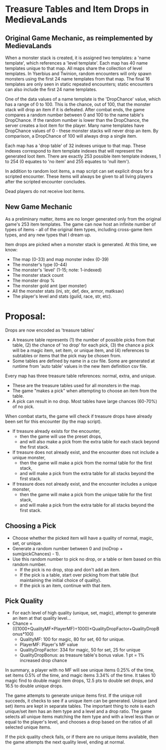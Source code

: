 # Treasure Tables and Item Drops in MedievaLands


## Original Game Mechanic, as reimplemented by MedievaLands

When a monster stack is created, it is assigned two templates: a 'name template', which references a 'level template'. Each map has 40 name templates unique to that map. All maps share the collection of level templates. In Yserbius and Twinion, random encounters will only spawn monsters using the first 24 name templates from that map. The final 16 templates are only seen in static repeated encounters; static encounters can also include the first 24 name templates.

One of the data values of a name template is the 'DropChance' value, which has a range of 0 to 100. This is the chance, out of 100, that the monster stack will drop an item if it is defeated. After combat ends, the game compares a random number between 0 and 100 to the name table's DropChance. If the random number is lower than the DropChance, the server creates a loot item for the player. Many name templates have DropChance values of 0 - these monster stacks will never drop an item. By comparison, a DropChance of 100 will always drop a single item.

Each map has a 'drop table' of 32 indexes unique to that map. These indexes correspond to item template indexes that will represent the generated loot item. There are exactly 253 possible item template indexes, 1 to 254 (0 equates to 'no item' and 255 equates to 'null item').

In addition to random loot items, a map script can set explicit drops for a scripted encounter. These items will always be given to all living players after the scripted encounter concludes.

Dead players do not receive loot items.

## New Game Mechanic

As a preliminary matter, items are no longer generated only from the original game's 253 item templates. The game can now host an infinite number of types of items - all of the original item types, including cross-game item types, and any new types that I dream up.

Item drops are picked when a monster stack is generated. At this time, we know:
- The map (0-33) and map monster index (0-39)
- The monster's type (0-44)
- The monster's 'level' (1-15; note: 1-indexed)
- The monster stack count
- The monster drop %
- The monster gold amt (per monster)
- All the monster stats (ini, str, def, dex, armor, matksav)
- The player's level and stats (guild, race, str, etc).

# Proposal:

Drops are now encoded as 'treasure tables'
- A treasure table represents (1) the number of possible picks from that table, (2) the chance of 'no drop' for each pick, (3) the chance a pick will be a magic item, set item, or unique item, and (4) references to subtables or items that the pick may be chosen from.
- Some tables are defined by name in a csv file. Some are generated at runtime from 'auto table' values in the new item definition csv file.

Every map has three treasure table references: normal, extra, and unique.
- These are the treasure tables used for all monsters in the map.
- The game "makes a pick" when attempting to choose an item from the table. 
- A pick can result in no drop. Most tables have large chances (60-70%) of no pick.

When combat starts, the game will check if treasure drops have already been set for this encounter (by the map script).
- If treasure already exists for the encounter,
  - then the game will use the preset drops, 
  - and will also make a pick from the extra table for each stack beyond the first stack.
- If treasure does not already exist, and the encounter does not include a unique monster, 
  - then the game will make a pick from the normal table for the first stack,
  - and will make a pick from the extra table for all stacks beyond the first stack.
- If treasure does not already exist, and the encounter includes a unique monster, 
  - then the game will make a pick from the unique table for the first stack,
  - and will make a pick from the extra table for all stacks beyond the first stack.

## Choosing a Pick
- Choose whether the picked item will have a quality of normal, magic, set, or unique.
- Generate a random number between 0 and (noDrop + sum(pickChances) - 1).
- Use this random number to pick no drop, or a table or item based on this random number.
  - If the pick is no drop, stop and don't add an item.
  - If the pick is a table, start over picking from that table (but maintaining the initial choice of quality).
  - If the pick is an item, continue with that item.

## Pick Quality
- For each level of high quality (unique, set, magic), attempt to generate an item at that quality level...
- Chance = (((1000+QualityMF×PlayerMF)÷1000)×QualityDropFactor+QualityDropBonus*100)
  - QualityMF: 100 for magic, 80 for set, 60 for unique.
  - PlayerMF: Player's MF value 
  - QualityDropFactor: 334 for magic, 50 for set, 25 for unique
  - QualityDropBonus: as treasure table's bonus value. 1 pt = 1% increased drop chance

In summary, a player with no MF will see unique items 0.25% of the time, set items 0.5% of the time, and magic items 3.34% of the time. It takes 10 magic find to double magic item drops, 12.5 pts to double set drops, and 16.5 to double unique drops.

The game attempts to generate unique items first. If the unique roll succeeds, it checks to see if a unique item can be generated. Unique (and set) items are kept in separate tables. The important thing to note is each unique/set item has an item type and a level and a drop ratio. The game selects all unique items matching the item type and with a level less than or equal to the player's level, and chooses a drop based on the ratios of all selected unique items.

If the pick quality check fails, or if there are no unique items available, then the game attempts the next quality level, ending at normal.

